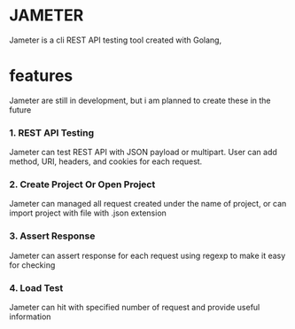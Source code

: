 # JAMETER

Jameter is a cli REST API testing tool created with Golang,

# features
Jameter are still in development, but i am planned to create these in the future
### 1. REST API Testing
Jameter can test REST API with JSON payload or multipart. User can add method, URI, headers, and
cookies for each request.
### 2. Create Project Or Open Project
Jameter can managed all request created under the name of project, or can import project with file with .json extension
### 3. Assert Response
Jameter can assert response for each request using regexp to make it easy for checking
### 4. Load Test
Jameter can hit with specified number of request and provide useful information
